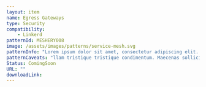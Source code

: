 ```yaml
---
layout: item
name: Egress Gateways
type: Security
compatibility:
    - Linkerd
patternId: MESHERY008
image: /assets/images/patterns/service-mesh.svg
patternInfo: "Lorem ipsum dolor sit amet, consectetur adipiscing elit. Aliquam pulvinar placerat tellus sed posuere. Nulla venenatis fringilla faucibus. Etiam et commodo dolor, sit amet fringilla leo. Nullam tristique tristique condimentum. Maecenas sollicitudin scelerisque egestas. Suspendisse aliquet elit quis dolor gravida, et auctor ligula ornare. Nullam et sodales ante, quis varius elit. Nullam cursus, orci eleifend tristique semper, neque nisl tincidunt purus, sed ultricies felis arcu vel metus."
patternCaveats: "llam tristique tristique condimentum. Maecenas sollicitudin scelerisque egestas. Suspendisse aliquet elit quis dolor gravida, et auctor ligula ornare. Nullam et sodales ante, quis varius elit. Nullam cursus, orci eleifend tristique semper, neque nisl tincidunt purus, sed ultricies felis arcu vel metus. "
Status: ComingSoon
URL: ""
downloadLink: 
---
```

    